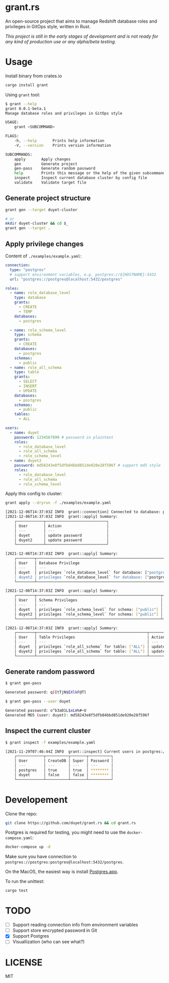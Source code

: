 # grant.rs

An open-source project that aims to manage Redshift database roles and privileges in GitOps style, written in Rust.

_This project is still in the early stages of development and is not ready for any kind of production use or any alpha/beta testing._

# Usage

Install binary from crates.io

```bash
cargo install grant
```

Using `grant` tool:

```bash
$ grant --help
grant 0.0.1-beta.1
Manage database roles and privileges in GitOps style

USAGE:
    grant <SUBCOMMAND>

FLAGS:
    -h, --help       Prints help information
    -V, --version    Prints version information

SUBCOMMANDS:
    apply       Apply changes
    gen         Generate project
    gen-pass    Generate random password
    help        Prints this message or the help of the given subcommand(s)
    inspect     Inspect current database cluster by config file
    validate    Validate target file
```

## Generate project structure

```bash
grant gen --target duyet-cluster

# or
mkdir duyet-cluster && cd $_
grant gen --target .
```

## Apply privilege changes

Content of `./examples/example.yaml`:

```yaml
connection:
  type: "postgres"
  # support environment variables, e.g. postgres://${HOSTNAME}:5432
  url: "postgres://postgres@localhost:5432/postgres"

roles:
  - name: role_database_level
    type: database
    grants:
      - CREATE
      - TEMP
    databases:
      - postgres

  - name: role_schema_level
    type: schema
    grants:
      - CREATE
    databases:
      - postgres
    schemas:
      - public
  - name: role_all_schema
    type: table
    grants:
      - SELECT
      - INSERT
      - UPDATE
    databases:
      - postgres
    schemas:
      - public
    tables:
      - ALL

users:
  - name: duyet
    password: 1234567890 # password in plaintext
    roles:
      - role_database_level
      - role_all_schema
      - role_schema_level
  - name: duyet2
    password: md58243e8f5dfb84bbd851de920e28f596f # support md5 style
    roles:
      - role_database_level
      - role_all_schema
      - role_schema_level
```

Apply this config to cluster:

```bash
grant apply --dryrun -f ./examples/example.yaml

[2021-12-06T14:37:03Z INFO  grant::connection] Connected to database: postgres://postgres@localhost:5432/postgres
[2021-12-06T14:37:03Z INFO  grant::apply] Summary:
    ┌────────────┬───────────────────────────┐
    │ User       │ Action                    │
    │ ---        │ ---                       │
    │ duyet      │ update password           │
    │ duyet2     │ update password           │
    └────────────┴───────────────────────────┘

[2021-12-06T14:37:03Z INFO  grant::apply] Summary:
    ┌────────┬───────────────────────────────────────────────────────────┬─────────┐
    │ User   │ Database Privilege                                        │ Action  │
    │ ---    │ ---                                                       │ ---     │
    │ duyet  │ privileges `role_database_level` for database: ["postgre+ │ updated │
    │ duyet2 │ privileges `role_database_level` for database: ["postgre+ │ updated │
    └────────┴───────────────────────────────────────────────────────────┴─────────┘

[2021-12-06T14:37:03Z INFO  grant::apply] Summary:
    ┌────────┬───────────────────────────────────────────────────────┬─────────┐
    │ User   │ Schema Privileges                                     │ Action  │
    │ ---    │ ---                                                   │ ---     │
    │ duyet  │ privileges `role_schema_level` for schema: ["public"] │ updated │
    │ duyet2 │ privileges `role_schema_level` for schema: ["public"] │ updated │
    └────────┴───────────────────────────────────────────────────────┴─────────┘

[2021-12-06T14:37:03Z INFO  grant::apply] Summary:
    ┌────────┬─────────────────────────────────────────────────┬─────────┐
    │ User   │ Table Privileges                                │ Action  │
    │ ---    │ ---                                             │ ---     │
    │ duyet  │ privileges `role_all_schema` for table: ["ALL"] │ updated │
    │ duyet2 │ privileges `role_all_schema` for table: ["ALL"] │ updated │
    └────────┴─────────────────────────────────────────────────┴─────────┘
```

## Generate random password

```bash
$ grant gen-pass

Generated password: q)ItTjN$EXlkF@Tl
```

```bash
$ grant gen-pass --user duyet

Generated password: o^b3aD1L$xLm%#~U
Generated MD5 (user: duyet): md58243e8f5dfb84bbd851de920e28f596f
```

## Inspect the current cluster

```bash
$ grant inspect -f examples/example.yaml

[2021-11-29T07:46:44Z INFO  grant::inspect] Current users in postgres://postgres@localhost:5432/postgres:
    ┌────────────┬──────────┬───────┬──────────┐
    │ User       │ CreateDB │ Super │ Password │
    │ ---        │ ---      │ ---   │ ---      │
    │ postgres   │ true     │ true  │ ******** │
    │ duyet      │ false    │ false │ ******** │
    └────────────┴──────────┴───────┴──────────┘
```

# Developement

Clone the repo:

```bash
git clone https://github.com/duyet/grant.rs && cd grant.rs
```

Postgres is required for testing, you might need to use the `docker-compose.yaml`:

```bash
docker-compose up -d
```

Make sure you have connection to `postgres://postgres:postgres@localhost:5432/postgres`.

On the MacOS, the easiest way is install [Postgres.app](https://postgresapp.com).

To run the unittest:

```bash
cargo test
```

# TODO

- [ ] Support reading connection info from environment variables
- [ ] Support store encrypted password in Git
- [x] Support Postgres
- [ ] Visuallization (who can see what?)

# LICENSE

MIT
